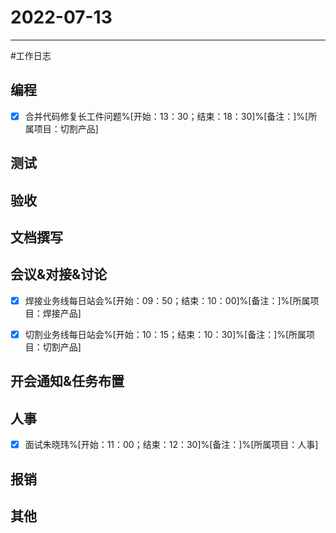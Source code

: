 # 2022-07-13 

---

#工作日志

## 编程
- [x] 合并代码修复长工件问题%[开始：13：30；结束：18：30]%[备注：]%[所属项目：切割产品]


## 测试



## 验收 



## 文档撰写 



## 会议&对接&讨论
- [x] 焊接业务线每日站会%[开始：09：50；结束：10：00]%[备注：]%[所属项目：焊接产品]
- [x] 切割业务线每日站会%[开始：10：15；结束：10：30]%[备注：]%[所属项目：切割产品]


## 开会通知&任务布置



## 人事
- [x] 面试朱晓玮%[开始：11：00；结束：12：30]%[备注：]%[所属项目：人事]


## 报销



## 其他



